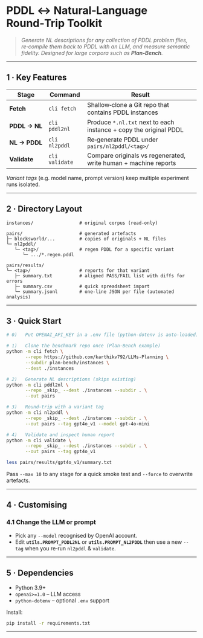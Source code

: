 # PDDL ↔ Natural‑Language Round‑Trip Toolkit

> *Generate NL descriptions for any collection of PDDL problem files, re‑compile
> them back to PDDL with an LLM, and measure semantic fidelity. Designed for
> large corpora such as **Plan‑Bench**.*

---

## 1 · Key Features

| Stage         | Command        | Result                                                            |
| ------------- | -------------- | ----------------------------------------------------------------- |
| **Fetch**     | `cli fetch`    | Shallow‑clone a Git repo that contains PDDL instances             |
| **PDDL → NL** | `cli pddl2nl`  | Produce `*.nl.txt` next to each instance + copy the original PDDL |
| **NL → PDDL** | `cli nl2pddl`  | Re‑generate PDDL under `pairs/nl2pddl/<tag>/`                     |
| **Validate**  | `cli validate` | Compare originals vs regenerated, write human + machine reports   |

*Variant tags* (e.g. model name, prompt version) keep multiple experiment runs isolated.

---

## 2 · Directory Layout

```
instances/                 # original corpus (read‑only)

pairs/                     # generated artefacts
├─ blocksworld/...         # copies of originals + NL files
└─ nl2pddl/
   └─ <tag>/               # regen PDDL for a specific variant
      └─ .../*.regen.pddl

pairs/results/
└─ <tag>/                  # reports for that variant
   ├─ summary.txt          # aligned PASS/FAIL list with diffs for errors
   ├─ summary.csv          # quick spreadsheet import
   └─ summary.jsonl        # one‑line JSON per file (automated analysis)
```

---

## 3 · Quick Start

```bash
# 0)   Put OPENAI_API_KEY in a .env file (python‑dotenv is auto‑loaded)

# 1)   Clone the benchmark repo once (Plan‑Bench example)
python -m cli fetch \
       --repo https://github.com/karthikv792/LLMs-Planning \
       --subdir plan-bench/instances \
       --dest ./instances

# 2)   Generate NL descriptions (skips existing)
python -m cli pddl2nl \
       --repo _skip_ --dest ./instances --subdir . \
       --out pairs

# 3)   Round‑trip with a variant tag
python -m cli nl2pddl \
       --repo _skip_ --dest ./instances --subdir . \
       --out pairs --tag gpt4o_v1 --model gpt-4o-mini

# 4)   Validate and inspect human report
python -m cli validate \
       --repo _skip_ --dest ./instances --subdir . \
       --out pairs --tag gpt4o_v1

less pairs/results/gpt4o_v1/summary.txt
```

Pass `--max 10` to any stage for a quick smoke test and `--force` to overwrite artefacts.

---

## 4 · Customising

### 4.1 Change the LLM or prompt

* Pick any `--model` recognised by OpenAI account.
* Edit **`utils.PROMPT_PDDL2NL`** or **`utils.PROMPT_NL2PDDL`** then use a new
  `--tag` when you re‑run `nl2pddl` & `validate`.


---

## 5 · Dependencies

* Python 3.9+
* `openai>=1.0`   – LLM access
* `python-dotenv` – optional `.env` support

Install:

```bash
pip install -r requirements.txt 
```

---


